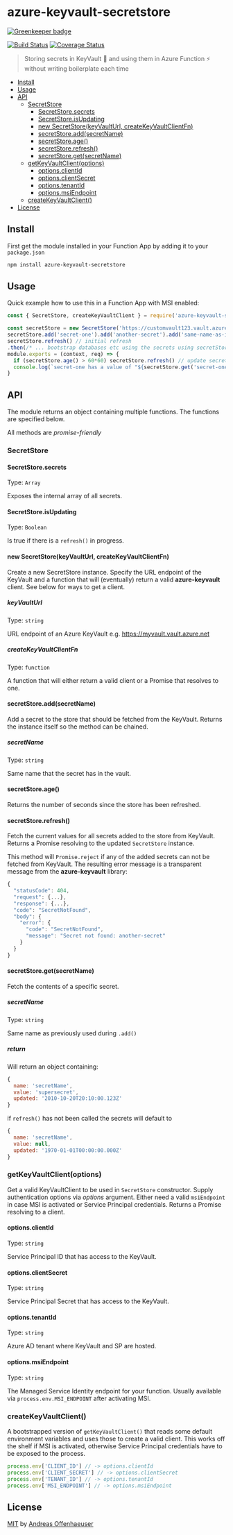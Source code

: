 # azure-keyvault-secretstore

[![Greenkeeper badge](https://badges.greenkeeper.io/anoff/azure-keyvault-secretstore.svg)](https://greenkeeper.io/)

[![Build Status](https://travis-ci.org/anoff/azure-keyvault-secretstore.svg?branch=master)](https://travis-ci.org/anoff/azure-keyvault-secretstore)
[![Coverage Status](https://coveralls.io/repos/github/anoff/azure-keyvault-secretstore/badge.svg?branch=master)](https://coveralls.io/github/anoff/azure-keyvault-secretstore?branch=master)

> Storing secrets in KeyVault 🔐 and using them in Azure Function ⚡️ without writing boilerplate each time

<!-- TOC depthFrom:2 depthTo:4 -->

- [Install](#install)
- [Usage](#usage)
- [API](#api)
  - [SecretStore](#secretstore)
    - [SecretStore.secrets](#secretstoresecrets)
    - [SecretStore.isUpdating](#secretstoreisupdating)
    - [new SecretStore(keyVaultUrl, createKeyVaultClientFn)](#new-secretstorekeyvaulturl-createkeyvaultclientfn)
    - [secretStore.add(secretName)](#secretstoreaddsecretname)
    - [secretStore.age()](#secretstoreage)
    - [secretStore.refresh()](#secretstorerefresh)
    - [secretStore.get(secretName)](#secretstoregetsecretname)
  - [getKeyVaultClient(options)](#getkeyvaultclientoptions)
    - [options.clientId](#optionsclientid)
    - [options.clientSecret](#optionsclientsecret)
    - [options.tenantId](#optionstenantid)
    - [options.msiEndpoint](#optionsmsiendpoint)
  - [createKeyVaultClient()](#createkeyvaultclient)
- [License](#license)

<!-- /TOC -->

## Install

First get the module installed in your Function App by adding it to your `package.json`

```sh
npm install azure-keyvault-secretstore
```

## Usage

Quick example how to use this in a Function App with MSI enabled:

```javascript
const { SecretStore, createKeyVaultClient } = require('azure-keyvault-secretstore')

const secretStore = new SecretStore('https://customvault123.vault.azure.net', createKeyVaultClient)
secretStore.add('secret-one').add('another-secret').add('same-name-as-in-keyvault')
secretStore.refresh() // initial refresh
.then(/* ... bootstrap databases etc using the secrets using secretStore.get('secret-one').value */)
module.exports = (context, req) => {
  if (secretStore.age() > 60*60) secretStore.refresh() // update secrets (async) once per hour - depending on function call frequency
  console.log(`secret-one has a value of "${secretStore.get('secret-one').value}" and was last updated ${Date.now() - secretStore.get('secret-one').updated} seconds ago`)
}
```

## API

The module returns an object containing multiple functions. The functions are specified below.

All methods are _promise-friendly_

### SecretStore

#### SecretStore.secrets

Type: `Array`

Exposes the internal array of all secrets.

#### SecretStore.isUpdating

Type: `Boolean`

Is true if there is a `refresh()` in progress.

#### new SecretStore(keyVaultUrl, createKeyVaultClientFn)

Create a new SecretStore instance. Specify the URL endpoint of the KeyVault and a function that will (eventually) return a valid **azure-keyvault** client. See below for ways to get a client.

##### keyVaultUrl

Type: `string`

URL endpoint of an Azure KeyVault e.g. https://myvault.vault.azure.net

##### createKeyVaultClientFn

Type: `function`

A function that will either return a valid client or a Promise that resolves to one.

#### secretStore.add(secretName)

Add a secret to the store that should be fetched from the KeyVault. Returns the instance itself so the method can be chained.

##### secretName

Type: `string`

Same name that the secret has in the vault.

#### secretStore.age()

Returns the number of seconds since the store has been refreshed.

#### secretStore.refresh()

Fetch the current values for all secrets added to the store from KeyVault. Returns a Promise resolving to the updated `SecretStore` instance.

This method will `Promise.reject` if any of the added secrets can not be fetched from KeyVault. The resulting error message is a transparent message from the **azure-keyvault** library:

```javascript
{
  "statusCode": 404,
  "request": {...},
  "response": {...},
  "code": "SecretNotFound",
  "body": {
    "error": {
      "code": "SecretNotFound",
      "message": "Secret not found: another-secret"
    }
  }
}
```

#### secretStore.get(secretName)

Fetch the contents of a specific secret.

##### secretName

Type: `string`

Same name as previously used during `.add()`

##### return
Will return an object containing:

```javascript
{
  name: 'secretName',
  value: 'supersecret',
  updated: '2010-10-20T20:10:00.123Z'
}
```

if `refresh()` has not been called the secrets will default to

```javascript
{
  name: 'secretName',
  value: null,
  updated: '1970-01-01T00:00:00.000Z'
}
```

### getKeyVaultClient(options)

Get a valid KeyVaultClient to be used in `SecretStore` constructor. Supply authentication options via _options_ argument. Either need a valid `msiEndpoint` in case MSI is activated or Service Principal credentials.
Returns a Promise resolving to a client.

#### options.clientId

Type: `string`

Service Principal ID that has access to the KeyVault.

#### options.clientSecret

Type: `string`

Service Principal Secret that has access to the KeyVault.

#### options.tenantId

Type: `string`

Azure AD tenant where KeyVault and SP are hosted.

#### options.msiEndpoint

Type: `string`

The Managed Service Identity endpoint for your function. Usually available via `process.env.MSI_ENDPOINT` after activating MSI.

### createKeyVaultClient()

A bootstrapped version of `getKeyVaultClient()` that reads some default environment variables and uses those to create a valid client. This works off the shelf if MSI is activated, otherwise Service Principal credentials have to be exposed to the process.

```javascript
process.env['CLIENT_ID'] // -> options.clientId
process.env['CLIENT_SECRET'] // -> options.clientSecret
process.env['TENANT_ID'] // -> options.tenantId
process.env['MSI_ENDPOINT'] // -> options.msiEndpoint
```

## License

[MIT](./LICENSE) by [Andreas Offenhaeuser](https://anoff.io)
